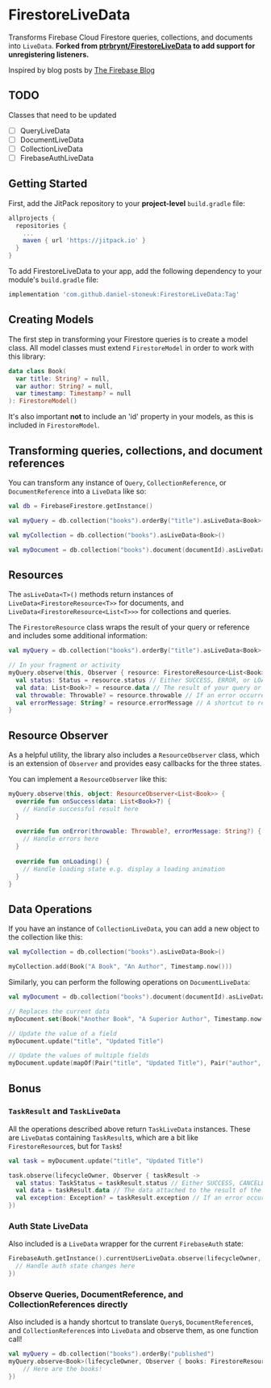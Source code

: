 # FirestoreLiveData

Transforms Firebase Cloud Firestore queries, collections, and documents into `LiveData`. **Forked from [ptrbrynt/FirestoreLiveData](https://github.com/ptrbrynt/FirestoreLiveData) to add support for unregistering listeners.**

Inspired by blog posts by [The Firebase Blog](https://firebase.googleblog.com/2017/12/using-android-architecture-components.html)

## TODO

Classes that need to be updated

- [ ] QueryLiveData
- [ ] DocumentLiveData
- [ ] CollectionLiveData
- [ ] FirebaseAuthLiveData

## Getting Started

First, add the JitPack repository to your **project-level** `build.gradle` file:
```gradle
allprojects {
  repositories {
    ...
    maven { url 'https://jitpack.io' }
  }
}
```

To add FirestoreLiveData to your app, add the following dependency to your module's `build.gradle` file:
```gradle
implementation 'com.github.daniel-stoneuk:FirestoreLiveData:Tag'
```

## Creating Models

The first step in transforming your Firestore queries is to create a model class. All model classes must extend `FirestoreModel` in order to work with this library:
```kotlin
data class Book(
  var title: String? = null,
  var author: String? = null,
  var timestamp: Timestamp? = null
): FirestoreModel()
```

It's also important **not** to include an 'id' property in your models, as this is included in `FirestoreModel`.

## Transforming queries, collections, and document references

You can transform any instance of `Query`, `CollectionReference`, or `DocumentReference` into a `LiveData` like so:

```kotlin
val db = FirebaseFirestore.getInstance()

val myQuery = db.collection("books").orderBy("title").asLiveData<Book>()

val myCollection = db.collection("books").asLiveData<Book>()

val myDocument = db.collection("books").document(documentId).asLiveData<Book>()
```

## Resources

The `asLiveData<T>()` methods return instances of `LiveData<FirestoreResource<T>>` for documents, and `LiveData<FirestoreResource<List<T>>>` for collections and queries.

The `FirestoreResource` class wraps the result of your query or reference and includes some additional information:

```kotlin
val myQuery = db.collection("books").orderBy("title").asLiveData<Book>()

// In your fragment or activity
myQuery.observe(this, Observer { resource: FirestoreResource<List<Book>> ->
  val status: Status = resource.status // Either SUCCESS, ERROR, or LOADING
  val data: List<Book>? = resource.data // The result of your query or reference, when status is SUCCESS
  val throwable: Throwable? = resource.throwable // If an error occurred, the details are here, when status is ERROR
  val errorMessage: String? = resource.errorMessage // A shortcut to resource.throwable?.localizedMessage
}
```

## Resource Observer

As a helpful utility, the library also includes a `ResourceObserver` class, which is an extension of `Observer` and provides easy callbacks for the three states.

You can implement a `ResourceObserver` like this:

```kotlin
myQuery.observe(this, object: ResourceObserver<List<Book>> {
  override fun onSuccess(data: List<Book>?) {
    // Handle successful result here
  }
  
  override fun onError(throwable: Throwable?, errorMessage: String?) {
    // Handle errors here
  }
  
  override fun onLoading() {
    // Handle loading state e.g. display a loading animation
  }
}
```

## Data Operations

If you have an instance of `CollectionLiveData`, you can add a new object to the collection like this:
```kotlin
val myCollection = db.collection("books").asLiveData<Book>()

myCollection.add(Book("A Book", "An Author", Timestamp.now()))

```

Similarly, you can perform the following operations on `DocumentLiveData`:

```kotlin
val myDocument = db.collection("books").document(documentId).asLiveData<Book>()

// Replaces the current data
myDocument.set(Book("Another Book", "A Superior Author", Timestamp.now())

// Update the value of a field
myDocument.update("title", "Updated Title")

// Update the values of multiple fields
myDocument.update(mapOf(Pair("title", "Updated Title"), Pair("author", "New Author")))

```

## Bonus

### `TaskResult` and `TaskLiveData`

All the operations described above return `TaskLiveData` instances. These are `LiveData`s containing `TaskResult`s, which are a bit like `FirestoreResource`s, but for `Task`s!
```kotlin
val task = myDocument.update("title", "Updated Title")

task.observe(lifecycleOwner, Observer { taskResult ->
  val status: TaskStatus = taskResult.status // Either SUCCESS, CANCELLED, FAILED, or RUNNING
  val data = taskResult.data // The data attached to the result of the task. Only present for add operations on collections, and will be the reference to the newly added item
  val exception: Exception? = taskResult.exception // If an error occurred, this exception will provide information
})
```

### Auth State LiveData

Also included is a `LiveData` wrapper for the current `FirebaseAuth` state:
```kotlin
FirebaseAuth.getInstance().currentUserLiveData.observe(lifecycleOwner, Observer {
  // Handle auth state changes here
})
```

### Observe Queries, DocumentReference, and CollectionReferences directly

Also included is a handy shortcut to translate `Query`s, `DocumentReference`s, and `CollectionReference`s into `LiveData` and observe them, as one function call!

```kotlin
val myQuery = db.collection("books").orderBy("published")
myQuery.observe<Book>(lifecycleOwner, Observer { books: FirestoreResource<List<Book>> ->
    // Here are the books!
})
```

